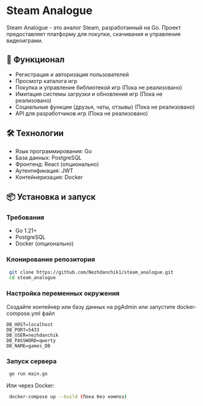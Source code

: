 # Steam Analogue

Steam Analogue - это аналог Steam, разработанный на Go. Проект предоставляет платформу для покупки, скачивания и управления видеоиграми.

## 🚀 Функционал
- Регистрация и авторизация пользователей
- Просмотр каталога игр
- Покупка и управление библиотекой игр (Пока не реализовано)
- Имитация системы загрузки и обновления игр (Пока не реализовано)
- Социальные функции (друзья, чаты, отзывы) (Пока не реализовано)
- API для разработчиков игр (Пока не реализовано)

## 🛠 Технологии
- Язык программирования: Go
- База данных: PostgreSQL
- Фронтенд: React (опционально)
- Аутентификация: JWT
- Контейнеризация: Docker

## 📦 Установка и запуск
### Требования
- Go 1.21+
- PostgreSQL
- Docker (опционально)

### Клонирование репозитория
```sh
 git clone https://github.com/Nezhdanchik1/steam_analogue.git
 cd steam_analogue
```

### Настройка переменных окружения
Создайте контейнер или базу данных на pgAdmin или запустите docker-compose.yml файл
```
DB_HOST=localhost
DB_PORT=5433
DB_USER=nezhdanchik
DB_PASSWORD=qwerty
DB_NAME=games_DB
```

### Запуск сервера
```sh
 go run main.go
```

Или через Docker:
```sh
 docker-compose up --build (Пока без композ)
```
